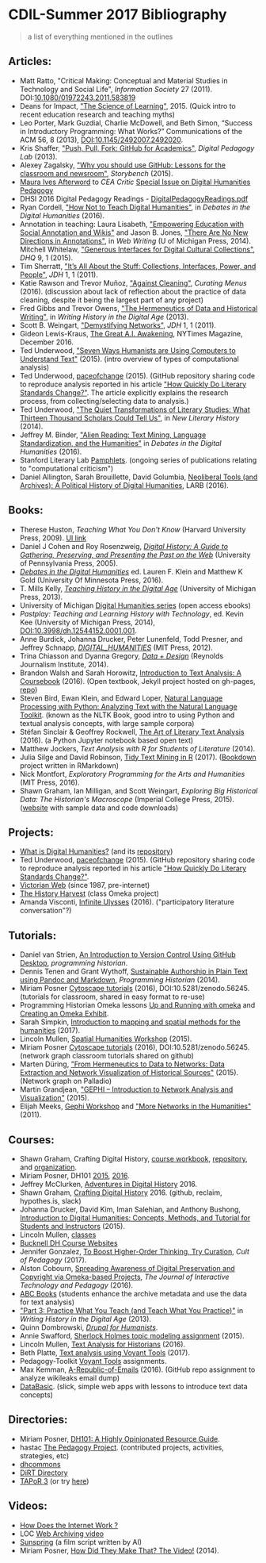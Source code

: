 # CDIL-Summer 2017 Bibliography

> a list of everything mentioned in the outlines

## Articles:

- Matt Ratto, "Critical Making: Conceptual and Material Studies in Technology and Social Life", *Information Society* 27 (2011). DOI:[10.1080/01972243.2011.583819](http://dx.doi.org/10.1080/01972243.2011.583819)
- Deans for Impact, ["The Science of Learning"](https://swcarpentry.github.io/instructor-training/files/papers/science-of-learning-2015.pdf), 2015. (Quick intro to recent education research and teaching myths)
- Leo Porter, Mark Guzdial, Charlie McDowell, and Beth Simon, “Success in Introductory Programming: What Works?” Communications of the ACM 56, 8 (2013), [DOI:10.1145/2492007.2492020](https://doi.org/10.1145/2492007.2492020). 
- Kris Shaffer, ["Push, Pull, Fork: GitHub for Academics"](http://www.digitalpedagogylab.com/hybridped/push-pull-fork-github-for-academics/), *Digital Pedagogy Lab* (2013).
- Alexey Zagalsky, ["Why you should use GitHub: Lessons for the classroom and newsroom"](http://www.storybench.org/use-github-lessons-classroom-newsroom/), *Storybench* (2015).
- [Maura Ives Afterword](https://ida.lib.uidaho.edu:2337/article/550525 ) to *CEA Critic* [Special Issue on Digital Humanities Pedagogy](https://ida.lib.uidaho.edu:2337/issue/30408)
- DHSI 2016 Digital Pedagogy Readings - [DigitalPedagogyReadings.pdf](https://drive.google.com/file/d/0B4VwEx0I-KYAR2VIaFMxdHRfMnc/view?usp=sharing)
- Ryan Cordell, ["How Not to Teach Digital Humanities"](http://dhdebates.gc.cuny.edu/debates/text/87), in *Debates in the Digital Humanities* (2016).
- Annotation in teaching: Laura Lisabeth, ["Empowering Education with Social Annotation and Wikis"](http://epress.trincoll.edu/webwriting/chapter/lisabeth/) and Jason B. Jones, ["There Are No New Directions in Annotations"](http://epress.trincoll.edu/webwriting/chapter/jones/), in *Web Writing* (U of Michigan Press, 2014).
Mitchell Whitelaw, ["Generous Interfaces for Digital Cultural Collections"](http://www.digitalhumanities.org/dhq/vol/9/1/000205/000205.html), *DHQ* 9, 1 (2015). 
- Tim Sherratt, ["It’s All About the Stuff: Collections, Interfaces, Power, and People"](http://journalofdigitalhumanities.org/1-1/its-all-about-the-stuff-by-tim-sherratt/), *JDH* 1, 1 (2011).
- Katie Rawson and Trevor Muñoz, ["Against Cleaning"](http://curatingmenus.org/articles/against-cleaning/), *Curating Menus* (2016). (discussion about lack of reflection about the practice of data cleaning, despite it being the largest part of any project)
- Fred Gibbs and Trevor Owens, ["The Hermeneutics of Data and Historical Writing"](http://quod.lib.umich.edu/d/dh/12230987.0001.001/1:7/--writing-history-in-the-digital-age?g=dculture;rgn=div1;view=fulltext;xc=1#7.3), in *Writing History in the Digital Age* (2013).
- Scott B. Weingart, ["Demystifying Networks"](http://journalofdigitalhumanities.org/1-1/demystifying-networks-by-scott-weingart/), *JDH* 1, 1 (2011).
- Gideon Lewis-Kraus, [The Great A.I. Awakening](https://www.nytimes.com/2016/12/14/magazine/the-great-ai-awakening.html), NYTimes Magazine, December 2016.
- Ted Underwood, ["Seven Ways Humanists are Using Computers to Understand Text"](https://tedunderwood.com/2015/06/04/seven-ways-humanists-are-using-computers-to-understand-text/) (2015). (intro overview of types of computational analysis)
- Ted Underwood, [paceofchange](https://github.com/tedunderwood/paceofchange) (2015). (GitHub repository sharing code to reproduce analysis reported in his article ["How Quickly Do Literary Standards Change?"](https://figshare.com/articles/How_Quickly_Do_Literary_Standards_Change_/1418394). The article explicitly explains the research process, from collecting/selecting data to analysis.)
- Ted Underwood, ["The Quiet Transformations of Literary Studies: What Thirteen Thousand Scholars Could Tell Us"](http://hdl.handle.net/2142/49323), in *New Literary History* (2014).
- Jeffrey M. Binder, ["Alien Reading: Text Mining, Language Standardization, and the Humanities"](http://dhdebates.gc.cuny.edu/debates/text/69) in *Debates in the Digital Humanities* (2016).
- Stanford Literary Lab [Pamphlets](http://litlab.stanford.edu/pamphlets/). (ongoing series of publications relating to "computational criticism")
- Daniel Allington, Sarah Brouillette, David Golumbia, [Neoliberal Tools (and Archives): A Political History of Digital Humanities](https://lareviewofbooks.org/article/neoliberal-tools-archives-political-history-digital-humanities/), LARB (2016). 

## Books:

- Therese Huston, *Teaching What You Don't Know* (Harvard University Press, 2009). [UI link](http://search.lib.uidaho.edu/UID:everything:CP71195091260001451)
- Daniel J Cohen and Roy Rosenzweig, [*Digital History: A Guide to Gathering, Preserving, and Presenting the Past on the Web*](http://chnm.gmu.edu/digitalhistory/) (University of Pennsylvania Press, 2005).
- [*Debates in the Digital Humanities*](http://dhdebates.gc.cuny.edu/) ed. Lauren F. Klein and Matthew K Gold (University Of Minnesota Press, 2016).
- T. Mills Kelly, [*Teaching History in the Digital Age*](http://dx.doi.org/10.3998/dh.12146032.0001.001) (University of Michigan Press, 2013).
- University of Michigan [Digital Humanities series](http://www.digitalculture.org/books/book-series/digital-humanities-series/) (open access ebooks)
- *Pastplay: Teaching and Learning History with Technology*,
ed. Kevin Kee (University of Michigan Press, 2014), [DOI:10.3998/dh.12544152.0001.001](http://dx.doi.org/10.3998/dh.12544152.0001.001).
- Anne Burdick, Johanna Drucker, Peter Lunenfeld, Todd Presner, and Jeffrey Schnapp, [*DIGITAL_HUMANITIES*](https://mitpress.mit.edu/sites/default/files/titles/content/9780262018470_Open_Access_Edition.pdf) (MIT Press, 2012).
- Trina Chiasson and Dyanna Gregory, [*Data + Design*](https://infoactive.co/data-design) (Reynolds Journalism Institute, 2014).
- Brandon Walsh and Sarah Horowitz, [Introduction to Text Analysis: A Coursebook](http://walshbr.com/textanalysiscoursebook/) (2016). (Open textbook, Jekyll project hosted on gh-pages, [repo](https://github.com/walshbr/textanalysiscoursebook))
- Steven Bird, Ewan Klein, and Edward Loper, [Natural Language Processing with Python: Analyzing Text with the Natural Language Toolkit](http://www.nltk.org/book/). (known as the NLTK Book, good intro to using Python and textual analysis concepts, with large sample corpora)
- Stéfan Sinclair & Geoffrey Rockwell, [The Art of Literary Text Analysis](https://github.com/sgsinclair/alta/blob/master/ipynb/ArtOfLiteraryTextAnalysis.ipynb) (2016). (a Python Jupyter notebook based open text)
- Matthew Jockers, *Text Analysis with R for Students of Literature* (2014).
- Julia Silge and David Robinson, [Tidy Text Mining in R](http://tidytextmining.com/) (2017). ([Bookdown](https://bookdown.org/) project written in RMarkdown)
- Nick Montfort, *Exploratory Programming for the Arts and Humanities* (MIT Press, 2016).
- Shawn Graham, Ian Milligan, and Scott Weingart, *Exploring Big Historical Data: The Historian's Macroscope* (Imperial College Press, 2015). ([website](http://www.themacroscope.org/2.0/) with sample data and code downloads)

## Projects:

- [What is Digital Humanities?](http://whatisdigitalhumanities.com/) (and its [repository](https://github.com/hepplerj/whatisdigitalhumanities))
- Ted Underwood, [paceofchange](https://github.com/tedunderwood/paceofchange) (2015). (GitHub repository sharing code to reproduce analysis reported in his article ["How Quickly Do Literary Standards Change?"](https://figshare.com/articles/How_Quickly_Do_Literary_Standards_Change_/1418394). 
- [Victorian Web](http://www.victorianweb.org/misc/vwintro.html) (since 1987, pre-internet)
- [The History Harvest](http://historyharvest.unl.edu/) (class Omeka project)
- Amanda Visconti, [Infinite Ulysses](http://www.infiniteulysses.com/) (2016). ("participatory literature conversation"?)

## Tutorials:

- Daniel van Strien, [An Introduction to Version Control Using GitHub Desktop](http://programminghistorian.org/lessons/getting-started-with-github-desktop), *programming historian*.
- Dennis Tenen and Grant Wythoff, [Sustainable Authorship in Plain Text using Pandoc and Markdown](http://programminghistorian.org/lessons/sustainable-authorship-in-plain-text-using-pandoc-and-markdown), *Programming Historian* (2014).
- Miriam Posner [Cytoscape tutorials](https://github.com/miriamposner/cytoscape_tutorials) (2016), DOI:10.5281/zenodo.56245. (tutorials for classroom, shared in easy format to re-use)
- Programming Historian Omeka lessons [Up and Running with omeka](http://programminghistorian.org/lessons/up-and-running-with-omeka) and [Creating an Omeka Exhibit](http://programminghistorian.org/lessons/creating-an-omeka-exhibit).
- Sarah Simpkin, [Introduction to mapping and spatial methods for the humanities](https://ssimpkin.github.io/dhsite2017/) (2017).
- Lincoln Mullen, [Spatial Humanities Workshop](http://lincolnmullen.com/projects/spatial-workshop/) (2015).
- Miriam Posner [Cytoscape tutorials](https://github.com/miriamposner/cytoscape_tutorials) (2016), DOI:10.5281/zenodo.56245. (network graph classroom tutorials shared on github)
- Marten Düring, ["From Hermeneutics to Data to Networks: Data Extraction and Network Visualization of Historical Sources"](http://programminghistorian.org/lessons/creating-network-diagrams-from-historical-sources) (2015). (Network graph on Palladio)
- Martin Grandjean, ["GEPHI – Introduction to Network Analysis and Visualization"](http://www.martingrandjean.ch/gephi-introduction/) (2015).
- Elijah Meeks, [Gephi Workshop](https://dhs.stanford.edu/gephi-workshop/) and ["More Networks in the Humanities"](https://dhs.stanford.edu/visualization/more-networks/) (2011).

## Courses:

- Shawn Graham, Crafting Digital History, [course workbook](http://workbook.craftingdigitalhistory.ca/), [repository](https://github.com/shawngraham/hist3907o), and [organization](https://github.com/craftingdigitalhistory).
- Miriam Posner, DH101 [2015](http://miriamposner.com/dh101f15/), [2016](http://miriamposner.com/classes/dh101f16/).
- Jeffrey McClurken, [Adventures in Digital History](http://courses.mcclurken.org/adh/syllabus/) 2016.
- Shawn Graham, [Crafting Digital History](http://site.craftingdigitalhistory.ca/) 2016. (github, reclaim, hypothes.is, slack)
- Johanna Drucker, David Kim, Iman Salehian, and Anthony Bushong, [Introduction to Digital Humanities: Concepts, Methods, and Tutorial for Students and Instructors](https://archive.org/details/IntroductionToDigitalHumanities) (2015).
- Lincoln Mullen, [classes](http://lincolnmullen.com/#classes)
- [Bucknell DH Course Websites](http://dhpedagogy.blogs.bucknell.edu/bucknell-dh-course-websites/)
- Jennifer Gonzalez, [To Boost Higher-Order Thinking, Try Curation](https://www.cultofpedagogy.com/curation/), *Cult of Pedagogy* (2017).
- Alston Cobourn, [Spreading Awareness of Digital Preservation and Copyright via Omeka-based Projects](https://jitp.commons.gc.cuny.edu/spreading-awareness-of-digital-preservation-and-copyright-via-omeka-based-projects/), *The Journal of Interactive Technology and Pedagogy* (2016).
- [ABC Books](http://etc.princeton.edu/abcbooks/) (students enhance the archive metadata and use the data for text analysis)
- ["Part 3: Practice What You Teach (and Teach What You Practice)"](http://quod.lib.umich.edu/d/dh/12230987.0001.001/1:6/--writing-history-in-the-digital-age?g=dculture;rgn=div1;view=fulltext;xc=1) in *Writing History in the Digital Age* (2013).
- Quinn Dombrowski, [*Drupal for Humanists*](http://drupal.forhumanists.org/).
- Annie Swafford, [Sherlock Holmes topic modeling assignment](https://sherlockholmeslondondh.wordpress.com/2015/03/23/topic-modeling-assignment/) (2015).
- Lincoln Mullen, [Text Analysis for Historians](http://lincolnmullen.com/courses/text-analysis.2016/) (2016).
- Beth Platte, [Text analysis using Voyant Tools](http://blogs.reed.edu/ed-tech/2017/03/text-analysis-using-voyant-tools/) (2017).
- Pedagogy-Toolkit [Voyant Tools](http://pedagogy-toolkit.org/tools/VoyantTools.html) assignments.
- Max Kemman, [A-Republic-of-Emails](https://github.com/C2DH/A-Republic-of-Emails) (2016). (GitHub repo assignment to analyze wikileaks email dump)
- [DataBasic](https://www.databasic.io/en/). (slick, simple web apps with lessons to introduce text data concepts)

## Directories:

- Miriam Posner, [DH101: A Highly Opinionated Resource Guide](https://docs.google.com/document/d/1Z-14hgZPMIiAzT6vx1mVg5l60zkRVU9EHgZgK9HHdU4/edit).
- hastac [The Pedagogy Project](https://www.hastac.org/pedagogy-project). (contributed projects, activities, strategies, etc)
- [dhcommons](http://dhcommons.org/)
- [DiRT Directory](http://dirtdirectory.org/)
- [TAPoR 3](http://tapor.ca/home) (or try [here](http://tapor-test.artsrn.ualberta.ca/home))

## Videos:

- [How Does the Internet Work ?](https://youtu.be/i5oe63pOhLI)
- LOC [Web Archiving video](https://youtu.be/T0943YkhLWU)
- [Sunspring](https://youtu.be/LY7x2Ihqjmc) (a film script written by AI)
- Miriam Posner, [How Did They Make That? The Video!](https://archive.org/details/howdidtheymakethat) (2014).
